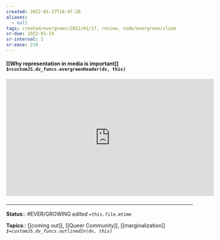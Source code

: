 ```yaml
---
created: 2022-01-17T16:47:20 
aliases:
  - null
tags: created/evergreen/2022/01/17, review, node/evergreen/claim
sr-due: 2022-01-19
sr-interval: 1
sr-ease: 210
---
```


#### [[Why representation in media is important]] `$=customJS.dv_funcs.evergreenHeader(dv, this)`


<iframe width="560" height="315" src="https://www.youtube.com/embed/UZSwDZ72Lp8?start=2820" title="YouTube video player" frameborder="0" allow="accelerometer; autoplay; clipboard-write; encrypted-media; gyroscope; picture-in-picture" allowfullscreen></iframe>

### <hr class="footnote"/>

**Status**:: #EVER/GROWING
*edited `=this.file.mtime`*

**Topics**:: [[coming out]], [[Queer Community]], [[marginalization]]
*`$=customJS.dv_funcs.outlinedIn(dv, this)`*


